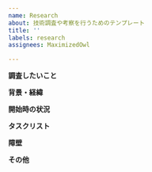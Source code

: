 ```yaml
---
name: Research
about: 技術調査や考察を行うためのテンプレート
title: ''
labels: research
assignees: MaximizedOwl

---
```


**調査したいこと**

**背景・経緯**

**開始時の状況**

**タスクリスト**

**障壁**

**その他**
